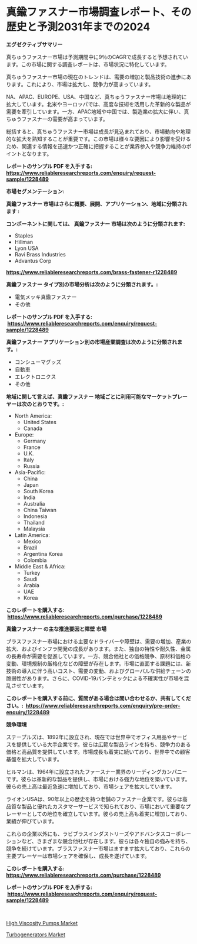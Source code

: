 <p><h1>真鍮ファスナー市場調査レポート、その歴史と予測2031年までの2024</h1></p><p><strong>エグゼクティブサマリー</strong></p>
<p><p>真ちゅうファスナー市場は予測期間中に9％のCAGRで成長すると予想されています。この市場に関する調査レポートは、市場状況に特化しています。 </p><p>真ちゅうファスナー市場の現在のトレンドは、需要の増加と製品技術の進歩にあります。これにより、市場は拡大し、競争力が高まっています。 </p><p>NA、APAC、EUROPE、USA、中国など、真ちゅうファスナー市場は地理的に拡大しています。北米やヨーロッパでは、高度な技術を活用した革新的な製品が需要を牽引しています。一方、APAC地域や中国では、製造業の拡大に伴い、真ちゅうファスナーの需要が高まっています。</p><p>総括すると、真ちゅうファスナー市場は成長が見込まれており、市場動向や地理的な拡大を熟知することが重要です。この市場は様々な要因により影響を受けるため、関連する情報を迅速かつ正確に把握することが業界参入や競争力維持のポイントとなります。</p></p>
<p><strong>レポートのサンプル PDF を入手する: <a href="https://www.reliableresearchreports.com/enquiry/request-sample/1228489">https://www.reliableresearchreports.com/enquiry/request-sample/1228489</a></strong></p>
<p><strong>市場セグメンテーション:</strong></p>
<p><strong> 真鍮ファスナー 市場はさらに概要、展開、アプリケーション、地域に分類されます :</strong></p>
<p><strong>コンポーネントに関しては、 真鍮ファスナー 市場は次のように分類されます: &nbsp;</strong></p>
<p><ul><li>Staples</li><li>Hillman</li><li>Lyon USA</li><li>Ravi Brass Industries</li><li>Advantus Corp</li></ul></p>
<p><strong><a href="https://www.reliableresearchreports.com/brass-fastener-r1228489">https://www.reliableresearchreports.com/brass-fastener-r1228489</a></strong></p>
<p><strong> 真鍮ファスナー タイプ別の市場分析は次のように分類されます。:</strong></p>
<p><ul><li>電気メッキ真鍮ファスナー</li><li>その他</li></ul></p>
<p><strong>レポートのサンプル PDF を入手する: &nbsp;<a href="https://www.reliableresearchreports.com/enquiry/request-sample/1228489">https://www.reliableresearchreports.com/enquiry/request-sample/1228489</a></strong></p>
<p><strong> 真鍮ファスナー アプリケーション別の市場産業調査は次のように分類されます。:</strong></p>
<p><ul><li>コンシューマグッズ</li><li>自動車</li><li>エレクトロニクス</li><li>その他</li></ul></p>
<p><strong>地域に関して言えば、真鍮ファスナー 地域ごとに利用可能なマーケットプレーヤーは次のとおりです。:</strong></p>
<p><ul>
    <li>
        North America:
        <ul>
            <li>United States</li>
            <li>Canada</li>
        </ul>
    </li>
    <li>
        Europe:
        <ul>
            <li>Germany</li>
            <li>France</li>
            <li>U.K.</li>
            <li>Italy</li>
            <li>Russia</li>
        </ul>
    </li>
    <li>
        Asia-Pacific:
        <ul>
            <li>China</li>
            <li>Japan</li>
            <li>South Korea</li>
            <li>India</li>
            <li>Australia</li>
            <li>China Taiwan</li>
            <li>Indonesia</li>
            <li>Thailand</li>
            <li>Malaysia</li>
        </ul>
    </li>
    <li>
        Latin America:
        <ul>
            <li>Mexico</li>
            <li>Brazil</li>
            <li>Argentina Korea</li>
            <li>Colombia</li>
        </ul>
    </li>
    <li>
        Middle East & Africa:
        <ul>
            <li>Turkey</li>
            <li>Saudi</li>
            <li>Arabia</li>
            <li>UAE</li>
            <li>Korea</li>
        </ul>
    </li>
    </ul></p>
<p><strong>このレポートを購入する: &nbsp;<a href="https://www.reliableresearchreports.com/purchase/1228489">https://www.reliableresearchreports.com/purchase/1228489</a></strong></p>
<p><strong>真鍮ファスナー の主な推進要因と障壁 市場</strong></p>
<p><p>ブラスファスナー市場における主要なドライバーや障壁は、需要の増加、産業の拡大、およびインフラ開発の成長があります。また、独自の特性や耐久性、金属の長寿命が需要を促進しています。一方、競合他社との価格競争、原材料価格の変動、環境規制の厳格化などの障壁が存在します。市場に直面する課題には、新技術の導入に伴う高いコスト、需要の変動、およびグローバルな供給チェーンの脆弱性があります。さらに、COVID-19パンデミックによる不確実性が市場を混乱させています。</p></p>
<p><strong>このレポートを購入する前に、質問がある場合は問い合わせるか、共有してください。:&nbsp; <a href="https://www.reliableresearchreports.com/enquiry/pre-order-enquiry/1228489">https://www.reliableresearchreports.com/enquiry/pre-order-enquiry/1228489</a></strong></p>
<p><strong>競争環境</strong></p>
<p><p>ステープルズは、1892年に設立され、現在では世界中でオフィス用品やサービスを提供している大手企業です。彼らは広範な製品ラインを持ち、競争力のある価格と高品質を提供しています。市場成長も着実に続いており、世界中での顧客基盤を拡大しています。</p><p>ヒルマンは、1964年に設立されたファースナー業界のリーディングカンパニーです。彼らは革新的な製品を提供し、市場における強力な地位を築いています。彼らの売上高は最近急速に増加しており、市場シェアを拡大しています。</p><p>ライオンUSAは、90年以上の歴史を持つ老舗のファスナー企業です。彼らは高品質な製品と優れたカスタマーサービスで知られており、市場において重要なプレーヤーとしての地位を確立しています。彼らの売上高も着実に増加しており、業績が伸びています。</p><p>これらの企業以外にも、ラビブラスインダストリーズやアドバンタスコーポレーションなど、さまざまな競合他社が存在します。彼らは各々独自の強みを持ち、競争を続けています。ブラスファスナー市場はますます拡大しており、これらの主要プレーヤーは市場シェアを確保し、成長を遂げています。</p></p>
<p><strong>このレポートを購入する: &nbsp; <a href="https://www.reliableresearchreports.com/purchase/1228489">https://www.reliableresearchreports.com/purchase/1228489</a></strong></p>
<p><strong>レポートのサンプル PDF を入手する: &nbsp;<a href="https://www.reliableresearchreports.com/enquiry/request-sample/1228489">https://www.reliableresearchreports.com/enquiry/request-sample/1228489</a></strong><strong></strong></p>
<p>&nbsp;</p>
<p><p><a href="https://github.com/jerrycopelandthomaswsqd8q/Market-Research-Report-List-2/blob/main/high-viscosity-pumps-market.md">High Viscosity Pumps Market</a></p><p><a href="https://github.com/brenzgnarento/Market-Research-Report-List-2/blob/main/turbogenerators-market.md">Turbogenerators Market</a></p></p>